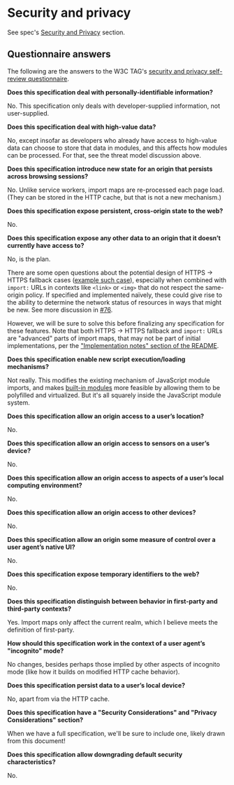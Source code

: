 # Security and privacy

See spec's [Security and Privacy](https://wicg.github.io/import-maps/#security-and-privacy) section.

## Questionnaire answers

The following are the answers to the W3C TAG's [security and privacy self-review questionnaire](https://www.w3.org/TR/security-privacy-questionnaire/).

**Does this specification deal with personally-identifiable information?**

No. This specification only deals with developer-supplied information, not user-supplied.

**Does this specification deal with high-value data?**

No, except insofar as developers who already have access to high-value data can choose to store that data in modules, and this affects how modules can be processed. For that, see the threat model discussion above.

**Does this specification introduce new state for an origin that persists across browsing sessions?**

No. Unlike service workers, import maps are re-processed each page load. (They can be stored in the HTTP cache, but that is not a new mechanism.)

**Does this specification expose persistent, cross-origin state to the web?**

No.

**Does this specification expose any other data to an origin that it doesn’t currently have access to?**

No, is the plan.

There are some open questions about the potential design of HTTPS → HTTPS fallback cases ([example such case](https://github.com/WICG/import-maps/blob/master/README.md#for-user-supplied-packages)), especially when combined with `import:` URLs in contexts like `<link>` or `<img>` that do not respect the same-origin policy. If specified and implemented naïvely, these could give rise to the ability to determine the network status of resources in ways that might be new. See more discussion in [#76](https://github.com/WICG/import-maps/issues/76).

However, we will be sure to solve this before finalizing any specification for these features. Note that both HTTPS → HTTPS fallback and `import:` URLs are "advanced" parts of import maps, that may not be part of initial implementations, per the ["Implementation notes" section of the README](./README.md#implementation-notes).

**Does this specification enable new script execution/loading mechanisms?**

Not really. This modifies the existing mechanism of JavaScript module imports, and makes [built-in modules](https://github.com/tc39/proposal-javascript-standard-library/) more feasible by allowing them to be polyfilled and virtualized. But it's all squarely inside the JavaScript module system.

**Does this specification allow an origin access to a user’s location?**

No.

**Does this specification allow an origin access to sensors on a user’s device?**

No.

**Does this specification allow an origin access to aspects of a user’s local computing environment?**

No.

**Does this specification allow an origin access to other devices?**

No.

**Does this specification allow an origin some measure of control over a user agent’s native UI?**

No.

**Does this specification expose temporary identifiers to the web?**

No.

**Does this specification distinguish between behavior in first-party and third-party contexts?**

Yes. Import maps only affect the current realm, which I believe meets the definition of first-party.

**How should this specification work in the context of a user agent’s "incognito" mode?**

No changes, besides perhaps those implied by other aspects of incognito mode (like how it builds on modified HTTP cache behavior).

**Does this specification persist data to a user’s local device?**

No, apart from via the HTTP cache.

**Does this specification have a "Security Considerations" and "Privacy Considerations" section?**

When we have a full specification, we'll be sure to include one, likely drawn from this document!

**Does this specification allow downgrading default security characteristics?**

No.
